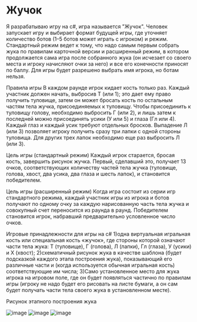 # Жучок
Я разрабатываю игру на c#, игра называется "Жучок". Человек запускает игру и выбирает формат будущей игры, где уточняет количество ботов (1–5  ботов может играть с игроком) и режим. Стандартный режим ведет к тому, что надо самым первым собрать жука по правилам карточной версии и расширенный режим, в котором продолжается сама игра после собранного жука (он исчезает со своего места и игроку начисляют очки за него) и все его конечности приносят по баллу. Для игры будет разрешено выбрать имя игрока, но ботам нельзя.

Правила игры
В каждом раунде игрок кидает кость только раз. Каждый участник должен начать, выбросив Т (или 1); это дает ему право получить туловище, затем он может бросать кость по остальным частям тела жучка, присоединяемых к туловищу.
Чтобы присоединить к туловищу голову, необходимо выбросить Г (или 2), и лишь затем к последней можно присоединять усики (У или 5) и глаза (Гл или 4). Каждый глаз и каждый усик требуют отдельных бросков.
Выпадение Л (или 3) позволяет игроку получить сразу три лапки с одной стороны туловища. Для других трех лапок необходимо еще раз выбросить Л (или 3).

Цель игры (стандартный режим)
Каждый игрок старается, бросая кость, завершить рисунок жучка. Первый, сделавший это, получает 13 очков, соответствующих количеству частей тела жучка (туловище, голова, хвост, два усика, два глаза и шесть лапок), и становится победителем.

Цель игры (расширенный режим)
Когда игра состоит из серии игр стандартного режима, каждый участник игры из игрока и ботов получают по одному очку за каждую нарисованную часть тела жучка и совокупный счет переносится из раунда в раунд. Победителем становится игрок, набравший предварительно условленное число очков.

Игровые принадлежности для игры на c#
1)одна виртуальная игральная кость или специальная кость «жучок», где стороны которой означают части тела жука: Т (туловище), Г (голова), Л (лапки), Гл (глаза), У (усики) и X (хвост);
2)схематичный рисунок жука в качестве шаблона (будет подсказкой каждого этапа построения жука), показывающий его различные части и (когда используется обычная игральная кость) соответствующие им числа;
3)Само установленное место для жука игрока на игровом поле, где он будет появляться частично по правилам игры (игроку не надо будет его рисовать на листе бумаги, а он сам будет получать части тела своего жука в установленном месте).

Рисунок этапного построения жука

![image](https://github.com/BREUCHT27/rtippo/assets/119112204/71d83d82-85c7-4970-8bae-73d17471f923)
![image](https://github.com/BREUCHT27/rtippo/assets/119112204/7324a0c4-a2ef-4332-b7a1-13d8a1094948)
![image](https://github.com/BREUCHT27/rtippo/assets/119112204/a9f75699-1a24-45fa-9ef8-459f4e7dac8a)








